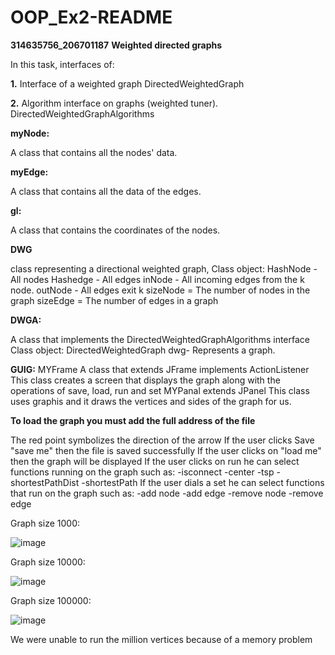 # OOP_Ex2-README
**314635756_206701187**
**Weighted directed graphs**

In this task, interfaces of:

**1.** Interface of a weighted graph DirectedWeightedGraph

**2.** Algorithm interface on graphs (weighted tuner). DirectedWeightedGraphAlgorithms


**myNode:**

A class that contains all the nodes' data.

**myEdge:** 

A class that contains all the data of the edges.

**gl:**

A class that contains the coordinates of the nodes.

**DWG**

class representing a directional weighted graph,
            Class object:
             HashNode - All nodes
             Hashedge - All edges
             inNode - All incoming edges from the k node.
             outNode - All edges exit k
             sizeNode = The number of nodes in the graph
             sizeEdge = The number of edges in a graph
       

**DWGA:**

A class that implements the DirectedWeightedGraphAlgorithms interface
Class object:
DirectedWeightedGraph dwg- Represents a graph.

**GUIG:**
MYFrame A class that extends JFrame implements ActionListener
This class creates a screen that displays the graph along with the operations of save, load, run and set
MYPanal extends JPanel This class uses graphis and it draws the vertices and sides of the graph for us.

**To load the graph you must add the full address of the file**

The red point symbolizes the direction of the arrow
If the user clicks Save "save me" then the file is saved successfully
If the user clicks on "load me" then the graph will be displayed
If the user clicks on run he can select functions running on the graph such as:
-isconnect
-center
-tsp
-shortestPathDist
-shortestPath
If the user dials a set he can select functions that run on the graph such as:
-add node
-add edge
-remove node
-remove edge

Graph size 1000:

![image](https://user-images.githubusercontent.com/93525881/145729020-8345e1a0-3a72-4d6e-b5b7-2ab96ee35ded.png)


Graph size 10000:

![image](https://user-images.githubusercontent.com/93525881/145729074-bb52e84a-e376-40bc-acd5-997ed148dfa8.png)

Graph size 100000:

![image](https://user-images.githubusercontent.com/93525881/145801850-55daa9da-89c1-43a6-bbfc-0714d5fe42b3.png)

We were unable to run the million vertices because of a memory problem

